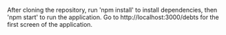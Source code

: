 After cloning the repository, run 'npm install' to install dependencies, then 'npm start' to run the application. Go to http://localhost:3000/debts for the first screen of the application.